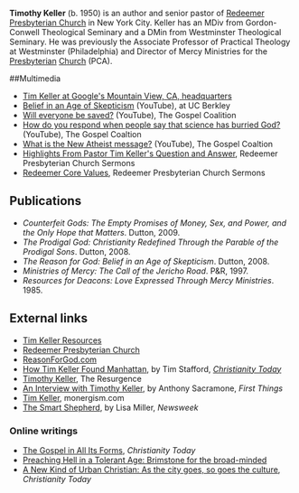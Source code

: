 **Timothy Keller** (b. 1950) is an author and senior pastor of
[Redeemer Presbyterian Church](http://www.redeemer.com/) in New
York City. Keller has an MDiv from Gordon-Conwell Theological
Seminary and a DMin from Westminster Theological Seminary. He was
previously the Associate Professor of Practical Theology at
Westminster (Philadelphia) and Director of Mercy Ministries for the
[Presbyterian](Presbyterian "Presbyterian")
[Church](Church "Church") (PCA).

##Multimedia

-	[Tim Keller at Google's Mountain View, CA, headquarters](http://www.youtube.com/watch?v=Kxup3OS5ZhQ)
-   [Belief in an Age of Skepticism](http://www.youtube.com/watch?v=C9fmKSwuoDE)
    (YouTube), at UC Berkley
-   [Will everyone be saved?](http://www.youtube.com/watch?v=_2qeJMUnkik&NR=1)
    (YouTube), The Gospel Coalition
-   [How do you respond when people say that science has burried God?](http://www.youtube.com/watch?v=KWY7vi5NRq8&feature=related)
    (YouTube), The Gospel Coaltion
-   [What is the New Atheist message?](http://www.youtube.com/watch?v=sOusFD9PnsA&feature=related)
    (YouTube), The Gospel Coaltion
-   [Highlights From Pastor Tim Keller's Question and Answer](http://sermons.redeemer.com/store/index.cfm?fuseaction=category.display&category_ID=28),
    Redeemer Presbyterian Church Sermons
-   [Redeemer Core Values](http://sermons.redeemer.com/store/index.cfm?fuseaction=category.display&category_ID=23),
    Redeemer Presbyterian Church Sermons

## Publications

-   *Counterfeit Gods: The Empty Promises of Money, Sex, and Power, and the Only Hope that Matters*.
    Dutton, 2009.
-   *The Prodigal God: Christianity Redefined Through the Parable of the Prodigal Sons*.
    Dutton, 2008.
-   *The Reason for God: Belief in an Age of Skepticism*. Dutton,
    2008.
-   *Ministries of Mercy: The Call of the Jericho Road*. P&R, 1997.
-   *Resources for Deacons: Love Expressed Through Mercy Ministries*.
    1985.

## External links

-   [Tim Keller Resources](http://www.stevekmccoy.com/reformissionary/2005/07/tim_keller_arti.html)
-   [Redeemer Presbyterian Church](http://www.redeemer.com/)
-   [ReasonForGod.com](http://www.reasonforgod.com/)
-   [How Tim Keller Found Manhattan](http://www.christianitytoday.com/ct/2009/june/15.20.html),
    by Tim Stafford,
    *[Christianity Today](Christianity_Today "Christianity Today")*
-   [Timothy Keller](http://www.theresurgence.com/profile_timothy_keller),
    The Resurgence
-   [An Interview with Timothy Keller](http://www.firstthings.com/onthesquare/?p=981),
    by Anthony Sacramone, *First Things*
-   [Tim Keller](http://www.monergism.com/thethreshold/articles/bio/timkeller.html),
    monergism.com
-   [The Smart Shepherd](http://www.newsweek.com/id/109609), by
    Lisa Miller, *Newsweek*

### Online writings

-   [The Gospel in All Its Forms](http://www.christianitytoday.com/le/2008/002/9.74.html),
    *Christianity Today*
-   [Preaching Hell in a Tolerant Age: Brimstone for the broad-minded](http://www.theresurgence.com/tim_keller_1997_preaching_hell_in_a_tolerant_age)
-   [A New Kind of Urban Christian: As the city goes, so goes the culture](http://www.christianitytoday.com/ct/2006/may/1.36.html),
    *Christianity Today*



